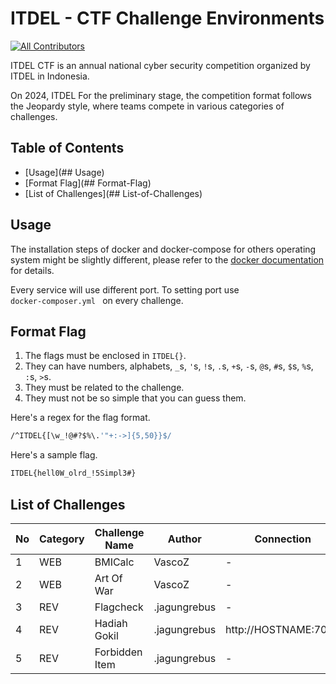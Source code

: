 # ITDEL -  CTF Challenge Environments

[![All Contributors](https://img.shields.io/badge/all_contributors-6-darkblue.svg?style=flat-square)](#contributors-)

ITDEL CTF  is an annual national cyber security competition organized by ITDEL in Indonesia.

On 2024, ITDEL For the preliminary stage, the competition format follows the Jeopardy style, where teams compete in various categories of challenges.

## Table of Contents

* [Usage](## Usage)
* [Format Flag](## Format-Flag)
* [List of Challenges](## List-of-Challenges)

## Usage

The installation steps of docker and docker-compose for others operating system might be slightly different, please refer to the [docker documentation](https://docs.docker.com/) for details.

Every service will use different port. To setting port use <code> docker-composer.yml </code> on every challenge.


## Format Flag

1. The flags must be enclosed in `ITDEL{}`.
2. They can have numbers, alphabets, `_`s, `'`s, `!`s, `.`s, `+`s, `-`s, `@`s, `#`s, `$`s, `%`s, `:`s, `>`s.
3. They must be related to the challenge.
4. They must not be so simple that you can guess them.

Here's a regex for the flag format.

```bash
/^ITDEL{[\w_!@#?$%\.'"+:->]{5,50}}$/
```

Here's a sample flag.

```bash
ITDEL{hell0W_olrd_!5Simpl3#}
```

## List of Challenges

| No  | Category  | Challenge Name       | Author      |  Connection    |
| --- | --------- | ------------------- | ----------- | ---------------- |
| 1   | WEB    | BMICalc  | VascoZ    | - |
| 2   | WEB    | Art Of War  | VascoZ    | - |
| 3   | REV    | Flagcheck  | .jagungrebus    | - |
| 4   | REV    | Hadiah Gokil  | .jagungrebus    | http://HOSTNAME:7021 |
| 5   | REV    | Forbidden Item  | .jagungrebus    | - |

